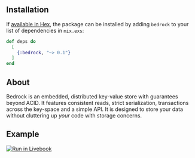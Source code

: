 ## Installation

If [available in Hex](https://hex.pm/docs/publish), the package can be installed
by adding `bedrock` to your list of dependencies in `mix.exs`:

```elixir
def deps do
  [
    {:bedrock, "~> 0.1"}
  ]
end
```

## About

Bedrock is an embedded, distributed key-value store with guarantees beyond ACID.
It features consistent reads, strict serialization, transactions across the
key-space and a simple API. It is designed to store your data without cluttering
up _your_ code with storage concerns.

## Example

[![Run in Livebook](https://livebook.dev/badge/v1/blue.svg)](https://livebook.dev/run?url=https%3A%2F%2Fraw.githubusercontent.com%2Fjallum%2Fbedrock%2Frefs%2Fheads%2Fdevelop%2Flivebooks%2Fexample_bank.livemd?0.1.1)
